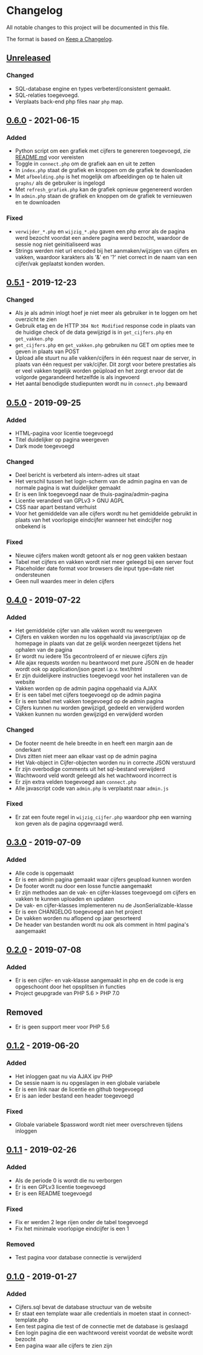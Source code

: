 # Changelog
All notable changes to this project will be documented in this file.

The format is based on [Keep a Changelog](https://keepachangelog.com/en/1.0.0/).

## [Unreleased]
### Changed
- SQL-database engine en types verbeterd/consistent gemaakt.
- SQL-relaties toegevoegd.
- Verplaats back-end php files naar `php` map.

## [0.6.0] - 2021-06-15
### Added
- Python script om een grafiek met cijfers te genereren toegevoegd, zie
  [README.md](README.md) voor vereisten
- Toggle in `connect.php` om de grafiek aan en uit te zetten
- In `index.php` staat de grafiek en knoppen om de grafiek te downloaden
- Met `afbeelding.php` is het mogelijk om afbeeldingen op te halen uit
  `graphs/` als de gebruiker is ingelogd
- Met `refresh_grafiek.php` kan de grafiek opnieuw gegenereerd worden
- In `admin.php` staan de grafiek en knoppen om de grafiek te vernieuwen en
  te downloaden

### Fixed
- `verwijder_*.php` en `wijzig_*.php` gaven een php error als de pagina werd
  bezocht voordat een andere pagina werd bezocht, waardoor de sessie nog niet
  geinitialiseerd was
- Strings werden niet url encoded bij het aanmaken/wijzigen van cijfers en
  vakken, waardoor karakters als '&' en '?' niet correct in de naam van een
  cijfer/vak geplaatst konden worden.

## [0.5.1] - 2019-12-23
### Changed
- Als je als admin inlogt hoef je niet meer als gebruiker in te loggen om
  het overzicht te zien
- Gebruik etag en de HTTP `304 Not Modified` response code in plaats van de
  huidige check of de data gewijzigd is in `get_cijfers.php` en `get_vakken.php`
- `get_cijfers.php` en `get_vakken.php` gebruiken nu GET om opties mee te geven
  in plaats van POST
- Upload alle stuurt nu alle vakken/cijfers in één request naar de server, in
  plaats van één request per vak/cijfer. Dit zorgt voor betere prestaties als er
  veel vakken tegelijk worden geüpload en het zorgt ervoor dat de volgorde
  gegarandeerd hetzelfde is als ingevoerd
- Het aantal benodigde studiepunten wordt nu in `connect.php` bewaard

## [0.5.0] - 2019-09-25
### Added
- HTML-pagina voor licentie toegevoegd
- Titel duidelijker op pagina weergeven
- Dark mode toegevoegd

### Changed
- Deel bericht is verbeterd als intern-adres uit staat
- Het verschil tussen het login-scherm van de admin pagina en van de normale
  pagina is wat duidelijker gemaakt
- Er is een link toegevoegd naar de thuis-pagina/admin-pagina
- Licentie veranderd van GPLv3 > GNU AGPL
- CSS naar apart bestand verhuist
- Voor het gemiddelde van alle cijfers wordt nu het gemiddelde gebruikt in
  plaats van het voorlopige eindcijfer wanneer het eindcijfer nog onbekend is

### Fixed
- Nieuwe cijfers maken wordt getoont als er nog geen vakken bestaan
- Tabel met cijfers en vakken wordt niet meer geleegd bij een server fout
- Placeholder date format voor browsers die input type=date niet ondersteunen
- Geen null waardes meer in delen cijfers

## [0.4.0] - 2019-07-22
### Added
- Het gemiddelde cijfer van alle vakken wordt nu weergeven
- Cijfers en vakken worden nu los opgehaald via javascript/ajax op de homepage
  in plaats van dat ze gelijk worden neergezet tijdens het ophalen van de pagina
- Er wordt nu iedere 15s gecontroleerd of er nieuwe cijfers zijn
- Alle ajax requests worden nu beantwoord met pure JSON en de header wordt ook
  op application/json gezet i.p.v. text/html
- Er zijn duidelijkere instructies toegevoegd voor het installeren van de
  website
- Vakken worden op de admin pagina opgehaald via AJAX
- Er is een tabel met cijfers toegevoegd op de admin pagina
- Er is een tabel met vakken toegevoegd op de admin pagina
- Cijfers kunnen nu worden gewijzigd, gedeeld en verwijderd worden
- Vakken kunnen nu worden gewijzigd en verwijderd worden

### Changed
- De footer neemt de hele breedte in en heeft een margin aan de onderkant
- Divs zitten niet meer aan elkaar vast op de admin pagina
- Het Vak-object in Cijfer-objecten worden nu in correcte JSON verstuurd
- Er zijn overbodige comments uit het sql-bestand verwijderd
- Wachtwoord veld wordt geleegd als het wachtwoord incorrect is
- Er zijn extra velden toegevoegd aan `connect.php`
- Alle javascript code van `admin.php` is verplaatst naar `admin.js`

### Fixed
- Er zat een foute regel in `wijzig_cijfer.php` waardoor php een warning kon
  geven als de pagina opgevraagd werd.

## [0.3.0] - 2019-07-09
### Added
- Alle code is opgemaakt
- Er is een admin pagina gemaakt waar cijfers geupload kunnen worden
- De footer wordt nu door een losse functie aangemaakt
- Er zijn methodes aan de vak- en cijfer-klasses toegevoegd om cijfers en vakken
  te kunnen uploaden en updaten
- De vak- en cijfer-klasses implementeren nu de JsonSerializable-klasse
- Er is een CHANGELOG toegevoegd aan het project
- De vakken worden nu aflopend op jaar gesorteerd
- De header van bestanden wordt nu ook als comment in html pagina's aangemaakt

## [0.2.0] - 2019-07-08
### Added
- Er is een cijfer- en vak-klasse aangemaakt in php en de code is erg
  opgeschoont door het opsplitsen in functies
- Project geupgrade van PHP 5.6 > PHP 7.0

## Removed
- Er is geen support meer voor PHP 5.6

## [0.1.2] - 2019-06-20
### Added
- Het inloggen gaat nu via AJAX ipv PHP
- De sessie naam is nu opgeslagen in een globale variabele
- Er is een link naar de licentie en github toegevoegd
- Er is aan ieder bestand een header toegevoegd

### Fixed
- Globale variabele $password wordt niet meer overschreven tijdens inloggen

## [0.1.1] - 2019-02-26
### Added
- Als de periode 0 is wordt die nu verborgen
- Er is een GPLv3 licentie toegevoegd
- Er is een README toegevoegd

### Fixed
- Fix er werden 2 lege rijen onder de tabel toegevoegd
- Fix het minimale voorlopige eindcijfer is een 1

### Removed
- Test pagina voor database connectie is verwijderd

## [0.1.0] - 2019-01-27
### Added
- Cijfers.sql bevat de database structuur van de website
- Er staat een template waar alle credentials in moeten staat in connect-template.php
- Een test pagina die test of de connectie met de database is geslaagd
- Een login pagina die een wachtwoord vereist voordat de website wordt bezocht
- Een pagina waar alle cijfers te zien zijn

[Unreleased]: https://github.com/TristanLaan/cijfersoverzicht/compare/v0.6.0...HEAD
[0.6.0]: https://github.com/TristanLaan/cijfersoverzicht/compare/v0.5.1...v0.6.0
[0.5.1]: https://github.com/TristanLaan/cijfersoverzicht/compare/v0.5.0...v0.5.1
[0.5.0]: https://github.com/TristanLaan/cijfersoverzicht/compare/v0.4.0...v0.5.0
[0.4.0]: https://github.com/TristanLaan/cijfersoverzicht/compare/v0.3.0...v0.4.0
[0.3.0]: https://github.com/TristanLaan/cijfersoverzicht/compare/v0.2.0...v0.3.0
[0.2.0]: https://github.com/TristanLaan/cijfersoverzicht/compare/v0.1.2...v0.2.0
[0.1.2]: https://github.com/TristanLaan/cijfersoverzicht/compare/v0.1.1...v0.1.2
[0.1.1]: https://github.com/TristanLaan/cijfersoverzicht/compare/v0.1.0...v0.1.1
[0.1.0]: https://github.com/TristanLaan/cijfersoverzicht/releases/tag/v0.1.0
